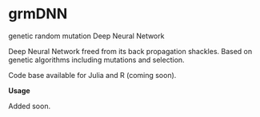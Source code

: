# grmDNN
genetic random mutation Deep Neural Network

Deep Neural Network freed from its back propagation shackles.
Based on genetic algorithms including mutations and selection.

Code base available for Julia and R (coming soon).

**Usage**

Added soon.
